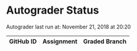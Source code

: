 # Autograder Status
Autograder last run at: November 21, 2018 at 20:20

| GitHub ID | Assignment | Graded Branch |
|-----------|------------|---------------|
